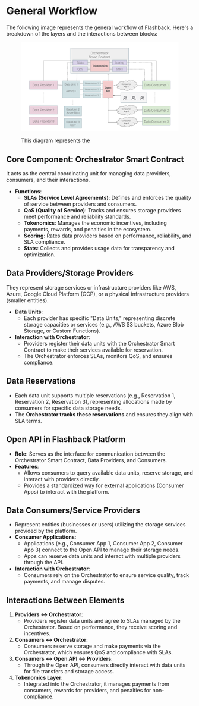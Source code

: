 # General Workflow

The following image represents the general workflow of Flashback. Here's a breakdown of the layers and the interactions between blocks:

<figure><img src="../../../.gitbook/assets/Overview_Logics.PNG" alt=""><figcaption><p>This diagram represents the </p></figcaption></figure>

## **Core Component: Orchestrator Smart Contract**

It acts as the central coordinating unit for managing data providers, consumers, and their interactions.

* **Functions**:
  * **SLAs (Service Level Agreements)**: Defines and enforces the quality of service between providers and consumers.
  * **QoS (Quality of Service)**: Tracks and ensures storage providers meet performance and reliability standards.
  * **Tokenomics**: Manages the economic incentives, including payments, rewards, and penalties in the ecosystem.
  * **Scoring**: Rates data providers based on performance, reliability, and SLA compliance.
  * **Stats**: Collects and provides usage data for transparency and optimization.

## **Data Providers/Storage Providers**

They represent storage services or infrastructure providers like AWS, Azure, Google Cloud Platform (GCP), or a physical infrastructure providers (smaller entities).

* **Data Units**:
  * Each provider has specific "Data Units," representing discrete storage capacities or services (e.g., AWS S3 buckets, Azure Blob Storage, or Custom Functions).
* **Interaction with Orchestrator**:
  * Providers register their data units with the Orchestrator Smart Contract to make their services available for reservation.
  * The Orchestrator enforces SLAs, monitors QoS, and ensures compliance.

## **Data Reservations**

* Each data unit supports multiple reservations (e.g., Reservation 1, Reservation 2, Reservation 3), representing allocations made by consumers for specific data storage needs.
* The **Orchestrator tracks these reservations** and ensures they align with SLA terms.

## **Open API in Flashback Platform**

* **Role**: Serves as the interface for communication between the Orchestrator Smart Contract, Data Providers, and Consumers.
* **Features**:
  * Allows consumers to query available data units, reserve storage, and interact with providers directly.
  * Provides a standardized way for external applications (Consumer Apps) to interact with the platform.

## &#x20;**Data Consumers/Service Providers**

* Represent entities (businesses or users) utilizing the storage services provided by the platform.
* **Consumer Applications**:
  * Applications (e.g., Consumer App 1, Consumer App 2, Consumer App 3) connect to the Open API to manage their storage needs.
  * Apps can reserve data units and interact with multiple providers through the API.
* **Interaction with Orchestrator**:
  * Consumers rely on the Orchestrator to ensure service quality, track payments, and manage disputes.

## **Interactions Between Elements**

1. **Providers ↔ Orchestrator**:
   * Providers register data units and agree to SLAs managed by the Orchestrator. Based on performance, they receive scoring and incentives.
2. **Consumers ↔ Orchestrator**:
   * Consumers reserve storage and make payments via the Orchestrator, which ensures QoS and compliance with SLAs.
3. **Consumers ↔ Open API ↔ Providers**:
   * Through the Open API, consumers directly interact with data units for file transfers and storage access.
4. **Tokenomics Layer**:
   * Integrated into the Orchestrator, it manages payments from consumers, rewards for providers, and penalties for non-compliance.

